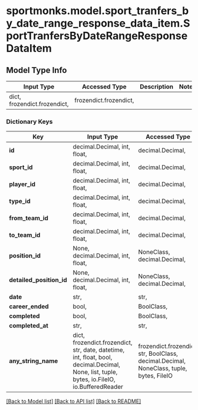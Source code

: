 # sportmonks.model.sport_tranfers_by_date_range_response_data_item.SportTranfersByDateRangeResponseDataItem

## Model Type Info
Input Type | Accessed Type | Description | Notes
------------ | ------------- | ------------- | -------------
dict, frozendict.frozendict,  | frozendict.frozendict,  |  | 

### Dictionary Keys
Key | Input Type | Accessed Type | Description | Notes
------------ | ------------- | ------------- | ------------- | -------------
**id** | decimal.Decimal, int, float,  | decimal.Decimal,  |  | [optional] 
**sport_id** | decimal.Decimal, int, float,  | decimal.Decimal,  |  | [optional] 
**player_id** | decimal.Decimal, int, float,  | decimal.Decimal,  |  | [optional] 
**type_id** | decimal.Decimal, int, float,  | decimal.Decimal,  |  | [optional] 
**from_team_id** | decimal.Decimal, int, float,  | decimal.Decimal,  |  | [optional] 
**to_team_id** | decimal.Decimal, int, float,  | decimal.Decimal,  |  | [optional] 
**position_id** | None, decimal.Decimal, int, float,  | NoneClass, decimal.Decimal,  |  | [optional] 
**detailed_position_id** | None, decimal.Decimal, int, float,  | NoneClass, decimal.Decimal,  |  | [optional] 
**date** | str,  | str,  |  | [optional] 
**career_ended** | bool,  | BoolClass,  |  | [optional] 
**completed** | bool,  | BoolClass,  |  | [optional] 
**completed_at** | str,  | str,  |  | [optional] 
**any_string_name** | dict, frozendict.frozendict, str, date, datetime, int, float, bool, decimal.Decimal, None, list, tuple, bytes, io.FileIO, io.BufferedReader | frozendict.frozendict, str, BoolClass, decimal.Decimal, NoneClass, tuple, bytes, FileIO | any string name can be used but the value must be the correct type | [optional]

[[Back to Model list]](../../README.md#documentation-for-models) [[Back to API list]](../../README.md#documentation-for-api-endpoints) [[Back to README]](../../README.md)

